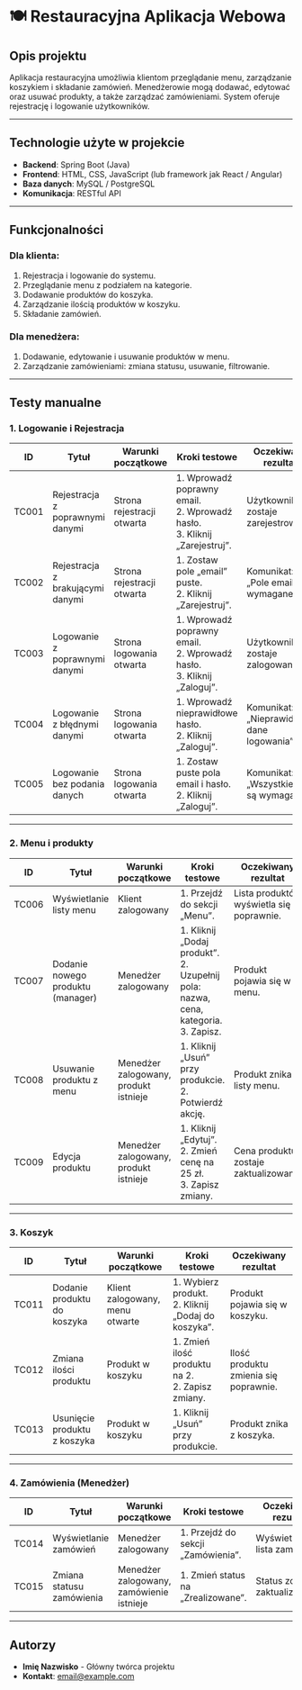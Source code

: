 # 🍽️ **Restauracyjna Aplikacja Webowa**

## **Opis projektu**

Aplikacja restauracyjna umożliwia klientom przeglądanie menu, zarządzanie koszykiem i składanie zamówień. Menedżerowie mogą dodawać, edytować oraz usuwać produkty, a także zarządzać zamówieniami. System oferuje rejestrację i logowanie użytkowników.

---

## **Technologie użyte w projekcie**

- **Backend**: Spring Boot (Java)  
- **Frontend**: HTML, CSS, JavaScript (lub framework jak React / Angular)  
- **Baza danych**: MySQL / PostgreSQL  
- **Komunikacja**: RESTful API  

---

## **Funkcjonalności**

### **Dla klienta:**
1. Rejestracja i logowanie do systemu.  
2. Przeglądanie menu z podziałem na kategorie.  
3. Dodawanie produktów do koszyka.  
4. Zarządzanie ilością produktów w koszyku.  
5. Składanie zamówień.  

### **Dla menedżera:**
1. Dodawanie, edytowanie i usuwanie produktów w menu.  
2. Zarządzanie zamówieniami: zmiana statusu, usuwanie, filtrowanie.   

---

## **Testy manualne**

### **1. Logowanie i Rejestracja**

| **ID**  | **Tytuł**                             | **Warunki początkowe**                  | **Kroki testowe**                                                                 | **Oczekiwany rezultat**                         |
|---------|---------------------------------------|----------------------------------------|----------------------------------------------------------------------------------|------------------------------------------------|
| TC001   | Rejestracja z poprawnymi danymi       | Strona rejestracji otwarta             | 1. Wprowadź poprawny email. <br>2. Wprowadź hasło.<br>3. Kliknij „Zarejestruj”.   | Użytkownik zostaje zarejestrowany.             |
| TC002   | Rejestracja z brakującymi danymi      | Strona rejestracji otwarta             | 1. Zostaw pole „email” puste.<br>2. Kliknij „Zarejestruj”.                        | Komunikat: „Pole email jest wymagane”.         |
| TC003   | Logowanie z poprawnymi danymi         | Strona logowania otwarta               | 1. Wprowadź poprawny email.<br>2. Wprowadź hasło.<br>3. Kliknij „Zaloguj”.        | Użytkownik zostaje zalogowany.                 |
| TC004   | Logowanie z błędnymi danymi           | Strona logowania otwarta               | 1. Wprowadź nieprawidłowe hasło.<br>2. Kliknij „Zaloguj”.                         | Komunikat: „Nieprawidłowe dane logowania”.     |
| TC005   | Logowanie bez podania danych          | Strona logowania otwarta               | 1. Zostaw puste pola email i hasło.<br>2. Kliknij „Zaloguj”.                      | Komunikat: „Wszystkie pola są wymagane”.       |

---

### **2. Menu i produkty**

| **ID**  | **Tytuł**                             | **Warunki początkowe**                  | **Kroki testowe**                                                                 | **Oczekiwany rezultat**                         |
|---------|---------------------------------------|----------------------------------------|----------------------------------------------------------------------------------|------------------------------------------------|
| TC006   | Wyświetlanie listy menu               | Klient zalogowany                      | 1. Przejdź do sekcji „Menu”.                                                     | Lista produktów wyświetla się poprawnie.       |
| TC007   | Dodanie nowego produktu (manager)     | Menedżer zalogowany                    | 1. Kliknij „Dodaj produkt”. <br>2. Uzupełnij pola: nazwa, cena, kategoria. <br>3. Zapisz. | Produkt pojawia się w menu.                    |
| TC008   | Usuwanie produktu z menu              | Menedżer zalogowany, produkt istnieje  | 1. Kliknij „Usuń” przy produkcie. <br>2. Potwierdź akcję.                         | Produkt znika z listy menu.                    |
| TC009   | Edycja produktu                       | Menedżer zalogowany, produkt istnieje  | 1. Kliknij „Edytuj”. <br>2. Zmień cenę na 25 zł.<br>3. Zapisz zmiany.             | Cena produktu zostaje zaktualizowana.          |

---

### **3. Koszyk**

| **ID**  | **Tytuł**                             | **Warunki początkowe**                  | **Kroki testowe**                                                                 | **Oczekiwany rezultat**                         |
|---------|---------------------------------------|----------------------------------------|----------------------------------------------------------------------------------|------------------------------------------------|
| TC011   | Dodanie produktu do koszyka           | Klient zalogowany, menu otwarte         | 1. Wybierz produkt.<br>2. Kliknij „Dodaj do koszyka”.                             | Produkt pojawia się w koszyku.                  |
| TC012   | Zmiana ilości produktu                | Produkt w koszyku                       | 1. Zmień ilość produktu na 2.<br>2. Zapisz zmiany.                                | Ilość produktu zmienia się poprawnie.           |
| TC013   | Usunięcie produktu z koszyka          | Produkt w koszyku                       | 1. Kliknij „Usuń” przy produkcie.                                                | Produkt znika z koszyka.                        |

---

### **4. Zamówienia (Menedżer)**

| **ID**  | **Tytuł**                             | **Warunki początkowe**                  | **Kroki testowe**                                                                 | **Oczekiwany rezultat**                         |
|---------|---------------------------------------|----------------------------------------|----------------------------------------------------------------------------------|------------------------------------------------|
| TC014   | Wyświetlanie zamówień                 | Menedżer zalogowany                     | 1. Przejdź do sekcji „Zamówienia”.                                               | Wyświetla się lista zamówień.                   |
| TC015   | Zmiana statusu zamówienia             | Menedżer zalogowany, zamówienie istnieje | 1. Zmień status na „Zrealizowane”.                                               | Status zostaje zaktualizowany.                 |

---

## **Autorzy**

- **Imię Nazwisko** - Główny twórca projektu  
- **Kontakt**: email@example.com  

